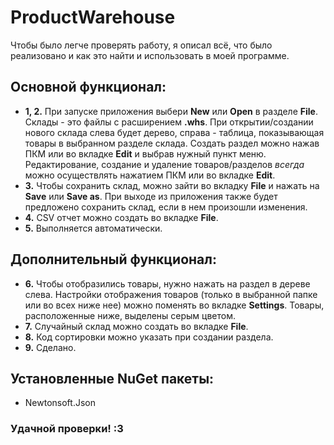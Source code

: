 # ProductWarehouse

Чтобы было легче проверять работу, я описал всё, что было реализовано и как это найти и использовать в моей программе.

## Основной функционал:
* **1, 2.** При запуске приложения выбери **New** или **Open** в разделе **File**. Склады - это файлы с расширением **.whs**. При открытии/создании нового склада слева будет дерево, справа - таблица, показывающая товары в выбранном разделе склада. Создать раздел можно нажав ПКМ или во вкладке **Edit** и выбрав нужный пункт меню. Редактирование, создание и удаление товаров/разделов *всегда* можно осуществлять нажатием ПКМ или во вкладке **Edit**.
* **3.** Чтобы сохранить склад, можно зайти во вкладку **File** и нажать на **Save** или **Save as**. При выходе из приложения также будет предложено сохранить склад, если в нем произошли изменения.
* **4.** CSV отчет можно создать во вкладке **File**.
* **5.** Выполняется автоматически.

## Дополнительный функционал:
* **6.** Чтобы отобразились товары, нужно нажать на раздел в дереве слева. Настройки отображения товаров (только в выбранной папке или во всех ниже нее) можно поменять во вкладке **Settings**. Товары, расположенные ниже, выделены серым цветом.
* **7.** Случайный склад можно создать во вкладке **File**.
* **8.** Код сортировки можно указать при создании раздела.
* **9.** Сделано.

## Установленные NuGet пакеты:
* Newtonsoft.Json

### Удачной проверки! :3
